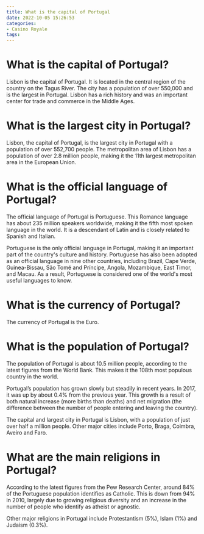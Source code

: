 ```yaml
---
title: What is the capital of Portugal
date: 2022-10-05 15:26:53
categories:
- Casino Royale
tags:
---
```



#  What is the capital of Portugal?

Lisbon is the capital of Portugal. It is located in the central region of the country on the Tagus River. The city has a population of over 550,000 and is the largest in Portugal. Lisbon has a rich history and was an important center for trade and commerce in the Middle Ages.

#  What is the largest city in Portugal?

Lisbon, the capital of Portugal, is the largest city in Portugal with a population of over 552,700 people. The metropolitan area of Lisbon has a population of over 2.8 million people, making it the 11th largest metropolitan area in the European Union.

#  What is the official language of Portugal?

The official language of Portugal is Portuguese. This Romance language has about 235 million speakers worldwide, making it the fifth most spoken language in the world. It is a descendant of Latin and is closely related to Spanish and Italian.

Portuguese is the only official language in Portugal, making it an important part of the country's culture and history. Portuguese has also been adopted as an official language in nine other countries, including Brazil, Cape Verde, Guinea-Bissau, São Tomé and Príncipe, Angola, Mozambique, East Timor, and Macau. As a result, Portuguese is considered one of the world's most useful languages to know.

#  What is the currency of Portugal?

The currency of Portugal is the Euro.

#  What is the population of Portugal?

The population of Portugal is about 10.5 million people, according to the latest figures from the World Bank. This makes it the 108th most populous country in the world.

Portugal’s population has grown slowly but steadily in recent years. In 2017, it was up by about 0.4% from the previous year. This growth is a result of both natural increase (more births than deaths) and net migration (the difference between the number of people entering and leaving the country).

The capital and largest city in Portugal is Lisbon, with a population of just over half a million people. Other major cities include Porto, Braga, Coimbra, Aveiro and Faro.

# What are the main religions in Portugal?

According to the latest figures from the Pew Research Center, around 84% of the Portuguese population identifies as Catholic. This is down from 94% in 2010, largely due to growing religious diversity and an increase in the number of people who identify as atheist or agnostic.

Other major religions in Portugal include Protestantism (5%), Islam (1%) and Judaism (0.3%).